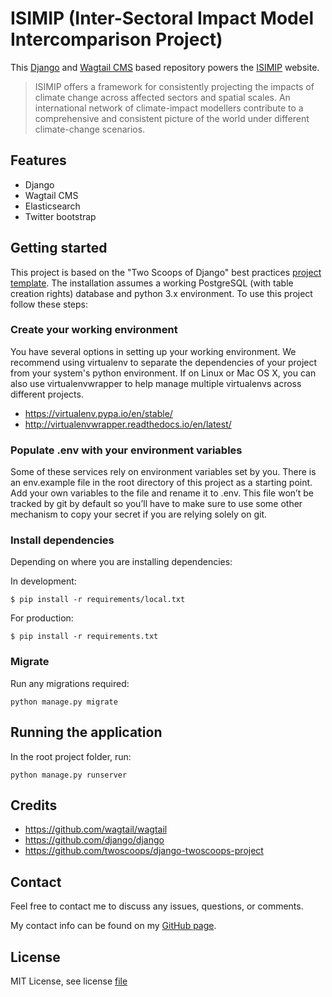 # ISIMIP (Inter-Sectoral Impact Model Intercomparison Project)

This [Django](https://docs.djangoproject.com/en/stable/) and [Wagtail CMS](http://docs.wagtail.io/en/latest/) based repository powers the [ISIMIP](https://www.isimip.org/) website.

> ISIMIP offers a framework for consistently projecting the impacts of climate change across affected sectors and spatial scales. An international network of climate-impact modellers contribute to a comprehensive and consistent picture of the world under different climate-change scenarios.

## Features
- Django 
- Wagtail CMS
- Elasticsearch
- Twitter bootstrap

## Getting started
This project is based on the "Two Scoops of Django" best practices [project template](https://github.com/twoscoops/django-twoscoops-project). The installation assumes a working PostgreSQL (with table creation rights) database and python 3.x environment. To use this project follow these steps:

### Create your working environment
You have several options in setting up your working environment. We recommend using virtualenv to separate the dependencies of your project from your system's python environment. If on Linux or Mac OS X, you can also use virtualenvwrapper to help manage multiple virtualenvs across different projects.

- https://virtualenv.pypa.io/en/stable/
- http://virtualenvwrapper.readthedocs.io/en/latest/

### Populate .env with your environment variables
Some of these services rely on environment variables set by you. There is an env.example file in the root directory of this project as a starting point. Add your own variables to the file and rename it to .env. This file won’t be tracked by git by default so you’ll have to make sure to use some other mechanism to copy your secret if you are relying solely on git.

### Install dependencies
Depending on where you are installing dependencies:

In development:

    $ pip install -r requirements/local.txt

For production:

    $ pip install -r requirements.txt

### Migrate
Run any migrations required:

    python manage.py migrate

## Running the application

In the root project folder, run:

    python manage.py runserver

## Credits
- https://github.com/wagtail/wagtail
- https://github.com/django/django
- https://github.com/twoscoops/django-twoscoops-project

## Contact
Feel free to contact me to discuss any issues, questions, or comments.

My contact info can be found on my [GitHub page](https://github.com/bruecksen).

## License
MIT License, see license [file](https://github.com/bruecksen/isimip/blob/master/LICENSE)